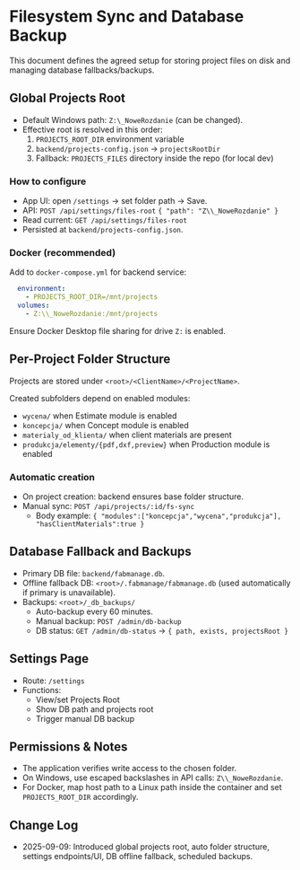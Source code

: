 # Filesystem Sync and Database Backup

This document defines the agreed setup for storing project files on disk and managing database fallbacks/backups.

## Global Projects Root
- Default Windows path: `Z:\_NoweRozdanie` (can be changed).
- Effective root is resolved in this order:
  1) `PROJECTS_ROOT_DIR` environment variable
  2) `backend/projects-config.json` → `projectsRootDir`
  3) Fallback: `PROJECTS_FILES` directory inside the repo (for local dev)

### How to configure
- App UI: open `/settings` → set folder path → Save.
- API: `POST /api/settings/files-root` `{ "path": "Z\\_NoweRozdanie" }`
- Read current: `GET /api/settings/files-root`
- Persisted at `backend/projects-config.json`.

### Docker (recommended)
Add to `docker-compose.yml` for backend service:
```yaml
  environment:
    - PROJECTS_ROOT_DIR=/mnt/projects
  volumes:
    - Z:\\_NoweRozdanie:/mnt/projects
```
Ensure Docker Desktop file sharing for drive `Z:` is enabled.

## Per-Project Folder Structure
Projects are stored under `<root>/<ClientName>/<ProjectName>`.

Created subfolders depend on enabled modules:
- `wycena/` when Estimate module is enabled
- `koncepcja/` when Concept module is enabled
- `materialy_od_klienta/` when client materials are present
- `produkcja/elementy/{pdf,dxf,preview}` when Production module is enabled

### Automatic creation
- On project creation: backend ensures base folder structure.
- Manual sync: `POST /api/projects/:id/fs-sync`
  - Body example: `{ "modules":["koncepcja","wycena","produkcja"], "hasClientMaterials":true }`

## Database Fallback and Backups
- Primary DB file: `backend/fabmanage.db`.
- Offline fallback DB: `<root>/.fabmanage/fabmanage.db` (used automatically if primary is unavailable).
- Backups: `<root>/_db_backups/`
  - Auto-backup every 60 minutes.
  - Manual backup: `POST /admin/db-backup`
  - DB status: `GET /admin/db-status` → `{ path, exists, projectsRoot }`

## Settings Page
- Route: `/settings`
- Functions:
  - View/set Projects Root
  - Show DB path and projects root
  - Trigger manual DB backup

## Permissions & Notes
- The application verifies write access to the chosen folder.
- On Windows, use escaped backslashes in API calls: `Z\\_NoweRozdanie`.
- For Docker, map host path to a Linux path inside the container and set `PROJECTS_ROOT_DIR` accordingly.

## Change Log
- 2025-09-09: Introduced global projects root, auto folder structure, settings endpoints/UI, DB offline fallback, scheduled backups.

